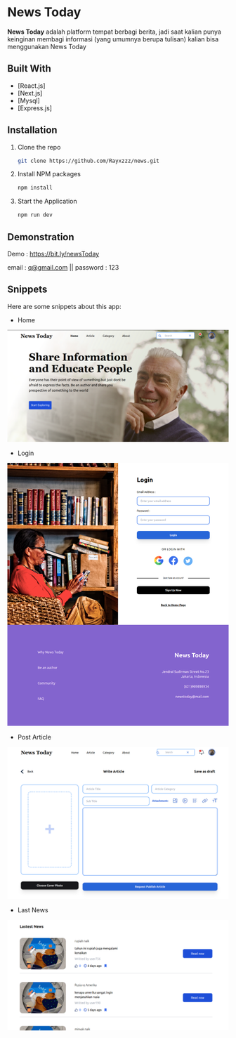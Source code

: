 # News Today

**News Today** adalah platform tempat berbagi berita, jadi saat kalian punya keinginan membagi informasi (yang umumnya berupa tulisan) kalian bisa menggunakan News Today


## Built With

- [React.js]
- [Next.js]
- [Mysql]
- [Express.js]


## Installation

1. Clone the repo
   ```sh
   git clone https://github.com/Rayxzzz/news.git
   ```
2. Install NPM packages
   ```sh
   npm install
   ```
3. Start the Application
   ```sh
   npm run dev
   ```

## Demonstration

Demo : https://bit.ly/newsToday

email : q@gmail.com || password : 123



## Snippets

Here are some snippets about this app:

- Home

![home](./src/asset/image/home.png)


- Login

![home](./src/asset/image/loginn.png)


- Post Article

![post article](./src/asset/image/create.png)


- Last News

![Last News](./src/asset/image/lastnews.png)




